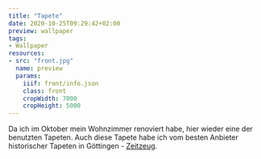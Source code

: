 ```yaml
---
title: "Tapete"
date: 2020-10-25T09:29:42+02:00
preview: wallpaper
tags:
- Wallpaper
resources:
- src: "front.jpg"
  name: preview
  params:
    iiif: front/info.json
    class: front
    cropWidth: 7000
    cropHeight: 5000
---
```

Da ich im Oktober mein Wohnzimmer renoviert habe, hier wieder eine der benutzten Tapeten.
Auch diese Tapete habe ich vom besten Anbieter historischer Tapeten in Göttingen - [Zeitzeug](http://zeitzeug.de/).
